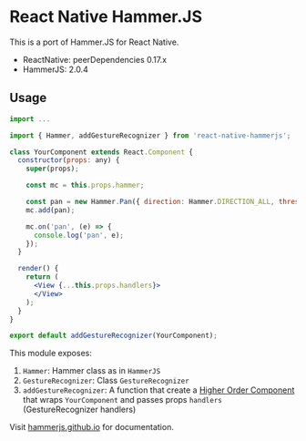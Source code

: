 # React Native Hammer.JS

This is a port of Hammer.JS for React Native.
* ReactNative: peerDependencies 0.17.x
* HammerJS: 2.0.4

## Usage

```jsx
import ...

import { Hammer, addGestureRecognizer } from 'react-native-hammerjs';

class YourComponent extends React.Component {
  constructor(props: any) {
    super(props);

    const mc = this.props.hammer;

    const pan = new Hammer.Pan({ direction: Hammer.DIRECTION_ALL, threshold: 0 });
    mc.add(pan);

    mc.on('pan', (e) => {
      console.log('pan', e);
    });
  }

  render() {
    return (
      <View {...this.props.handlers}>
      </View>
    );
  }
}

export default addGestureRecognizer(YourComponent);
```

This module exposes:
1. `Hammer`: Hammer class as in `HammerJS`
2. `GestureRecognizer`: Class `GestureRecognizer`
3. `addGestureRecognizer`: A function that create a [Higher Order Component](https://medium.com/@dan_abramov/mixins-are-dead-long-live-higher-order-components-94a0d2f9e750#.kdny7yuwf) that wraps `YourComponent` and passes props `handlers` (GestureRecognizer handlers)

Visit [hammerjs.github.io](http://hammerjs.github.io) for documentation.
